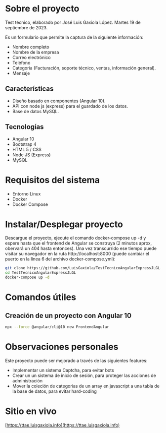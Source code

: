 # Sobre el proyecto
Test técnico, elaborado por José Luis Gaxiola López.
Martes 19 de septiembre de 2023.

Es un formulario que permite la captura de la siguiente información:
- Nombre completo
- Nombre de la empresa
- Correo electrónico
- Teléfono
- Categoría (Facturación, soporte técnico, ventas, información general).
- Mensaje

## Características
- Diseño basado en componentes (Angular 10).
- API con node js (express) para el guardado de los datos.
- Base de datos MySQL.

## Tecnologías
- Angular 10
- Bootstrap 4
- HTML 5 / CSS
- Node JS (Express)
- MySQL

# Requisitos del sistema
- Entorno Linux
- Docker
- Docker Compose

# Instalar/Desplegar proyecto
Descargue el proyecto, ejecute el comando docker-compose up -d y espere hasta que el frontend de Angular se construya (2 minutos aprox, obervará un 404 hasta entonces). Una vez transcurrido ese tiempo puede visitar su navegador en la ruta http://localhost:8000 (puede cambiar el puerto en la línea 6 del archivo docker-compose.yml): 

```sh
git clone https://github.com/LuisGaxiola/TestTecnicoAngularExpressJLGL.git
cd TestTecnicoAngularExpressJLGL
docker-compose up -d
```

# Comandos útiles
## Creación de un proyecto con Angular 10
```sh
npx --force @angular/cli@10 new FrontendAngular
```

# Observaciones personales
Este proyecto puede ser mejorado a través de las siguientes features:

- Implementar un sistema Captcha, para evitar bots
- Crear un un sistema de inicio de sesión, para proteger las acciones de administración
- Mover la coleción de categorías de un array en javascript a una tabla de la base de datos, para evitar hard-coding

# Sitio en vivo
[https://ttae.luisgaxiola.info](https://ttae.luisgaxiola.info)